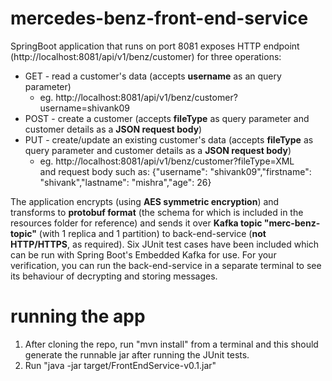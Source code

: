 # mercedes-benz-front-end-service

SpringBoot application that runs on port 8081 exposes HTTP endpoint (http://localhost:8081/api/v1/benz/customer) for three operations: 
* GET - read a customer's data (accepts <b>username</b> as an query parameter)
  * eg. http://localhost:8081/api/v1/benz/customer?username=shivank09
* POST - create a customer (accepts <b>fileType</b> as query parameter and customer details as a <b>JSON request body</b>)
* PUT - create/update an existing customer's data (accepts <b>fileType</b> as query parameter and customer details as a <b>JSON request body</b>)
  * eg. http://localhost:8081/api/v1/benz/customer?fileType=XML  
    and request body such as: {"username": "shivank09","firstname": "shivank","lastname": "mishra","age": 26}
    
The application encrypts (using <b>AES symmetric encryption</b>) and transforms to <b>protobuf format</b> (the schema for which is included in the resources folder for reference) and sends it over <b>Kafka topic "merc-benz-topic"</b> (with 1 replica and 1 partition) to back-end-service (<b>not HTTP/HTTPS</b>, as required). Six JUnit test cases have been included which can be run with Spring Boot's Embedded Kafka for use. For your verification, you can run the back-end-service in a separate terminal to see its behaviour of decrypting and storing messages.

# running the app

1. After cloning the repo, run "mvn install" from a terminal and this should generate the runnable jar after running the JUnit tests.
2. Run "java -jar target/FrontEndService-v0.1.jar"
